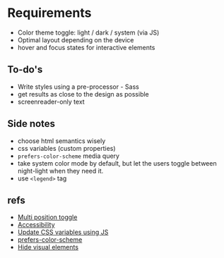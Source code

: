 # Requirements

- Color theme toggle: light / dark / system (via JS)
- Optimal layout depending on the device
- hover and focus states for interactive elements

## To-do's

- Write styles using a pre-processor - Sass
- get results as close to the design as possible
- screenreader-only text

## Side notes

- choose html semantics wisely
- css variables (custom properties)
- `prefers-color-scheme` media query
- take system color mode by default, but let the users toggle between night-light when they need it.
- use `<legend>` tag

## refs

- [Multi position toggle](https://codepen.io/renddrew/pen/bRomab)
- [Accessibility](https://scottaohara.github.io/a11y_styled_form_controls/)
- [Update CSS variables using JS](https://css-tricks.com/updating-a-css-variable-with-javascript/)
- [prefers-color-scheme](https://developer.mozilla.org/en-US/docs/Web/CSS/@media/prefers-color-scheme)
- [Hide visual elements](https://www.accessibility-developer-guide.com/examples/hiding-elements/visually/)
